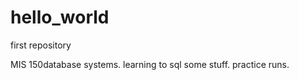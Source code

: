  # hello_world
first repository

MIS 150database systems. learning to sql some stuff. practice runs.
